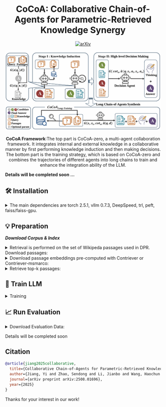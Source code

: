 <div align="center">

# CoCoA: Collaborative Chain-of-Agents for Parametric-Retrieved Knowledge Synergy

<p align="center">

  <a href="https://arxiv.org/pdf/2508.01696">
    <img src="https://img.shields.io/badge/arXiv-2505.14146-b31b1b.svg" alt="arXiv">
  </a>
</p>
</div>


<div align="center">
<img src="images/framework.png" alt="framework" width="800">

**CoCoA Framework**:The top part is CoCoA-zero, a multi-agent collaboration framework. It integrates internal and external knowledge in a collaborative manner by first performing knowledge induction and then making decisions. 
The bottom part is the training strategy, which is based on CoCoA-zero and combines the trajectories of different agents into long chains to train and enhance the integration ability of the LLM.
</div>


**Details will be completed soon ...**



## 🛠 Installation


<details>
<summary>
The main dependencies are torch 2.5.1, vllm 0.7.3, DeepSpeed, trl, peft, faiss/faiss-gpu.
</summary>

```bash
conda create -n CoCoA python=3.9.18
conda activate CoCoA
pip install -r requirements.txt
```
</details>


## 💡 Preparation
***Download Corpus & Index***

<details>
<summary>
Retrieval is performed on the set of Wikipeda passages used in DPR. Download passages:
</summary>

```bash
wget https://dl.fbaipublicfiles.com/dpr/wikipedia_split/psgs_w100.tsv.gz
```
</details>

<details>
<summary>
Download passage embeddings pre-computed with Contriever or Contriever-msmarco:
</summary>
    
```bash
wget https://dl.fbaipublicfiles.com/contriever/embeddings/contriever/wikipedia_embeddings.tar
wget https://dl.fbaipublicfiles.com/contriever/embeddings/contriever-msmarco/wikipedia_embeddings.tar
```
</details>

<details>
<summary>
Retrieve top-k passages:
</summary>
  
```bash
cd ./retrieval
python retrieval_engine.py # Remember to configure your parameters
```
</details>


## 🎯 Train LLM
<details>
<summary>
Training
</summary>
  
```bash
cd scripts
bash xxx.sh # You can view the scripts provided in the scripts directory
```
</details>



## 📈 Run Evaluation
<details>
<summary>
 Download Evaluation Data:
</summary>
  
[HotpotQA](https://hotpotqa.github.io/), [2WikiMultiHopQA](https://github.com/Alab-NII/2wikimultihop), [WebQuestions](https://nlp.stanford.edu/software/sempre/), [TriviaQA](http://nlp.cs.washington.edu/triviaqa/)
</details>


Details will be completed soon



## Citation
```bibtex
@article{jiang2025collaborative,
  title={Collaborative Chain-of-Agents for Parametric-Retrieved Knowledge Synergy},
  author={Jiang, Yi and Zhao, Sendong and Li, Jianbo and Wang, Haochun and Zhang, Lizhe and Liu, Yan and Qin, Bin},
  journal={arXiv preprint arXiv:2508.01696},
  year={2025}
}
```

Thanks for your interest in our work!



